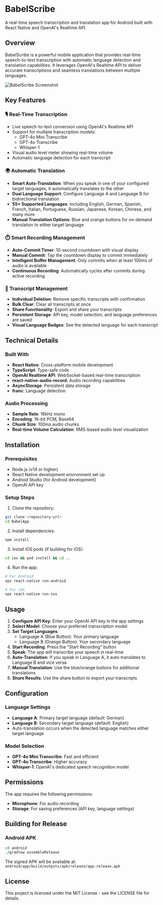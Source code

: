 # BabelScribe

A real-time speech transcription and translation app for Android built with React Native and OpenAI's Realtime API.

## Overview

BabelScribe is a powerful mobile application that provides real-time speech-to-text transcription with automatic language detection and translation capabilities. It leverages OpenAI's Realtime API to deliver accurate transcriptions and seamless translations between multiple languages.

![BabelScribe Screenshot](screenshot.jpg)

## Key Features

### 🎙️ Real-Time Transcription
- Live speech-to-text conversion using OpenAI's Realtime API
- Support for multiple transcription models:
  - GPT-4o Mini Transcribe
  - GPT-4o Transcribe
  - Whisper-1
- Visual audio level meter showing real-time volume
- Automatic language detection for each transcript

### 🌍 Automatic Translation
- **Smart Auto-Translation**: When you speak in one of your configured target languages, it automatically translates to the other
- **Dual Language Support**: Configure Language A and Language B for bidirectional translation
- **55+ Supported Languages**: Including English, German, Spanish, French, Italian, Portuguese, Russian, Japanese, Korean, Chinese, and many more
- **Manual Translation Options**: Blue and orange buttons for on-demand translation to either target language

### ⏱️ Smart Recording Management
- **Auto-Commit Timer**: 10-second countdown with visual display
- **Manual Commit**: Tap the countdown display to commit immediately
- **Intelligent Buffer Management**: Only commits when at least 100ms of audio is available
- **Continuous Recording**: Automatically cycles after commits during active recording

### 📝 Transcript Management
- **Individual Deletion**: Remove specific transcripts with confirmation
- **Bulk Clear**: Clear all transcripts at once
- **Share Functionality**: Export and share your transcripts
- **Persistent Storage**: API key, model selection, and language preferences are saved
- **Visual Language Badges**: See the detected language for each transcript

## Technical Details

### Built With
- **React Native**: Cross-platform mobile development
- **TypeScript**: Type-safe code
- **OpenAI Realtime API**: WebSocket-based real-time transcription
- **react-native-audio-record**: Audio recording capabilities
- **AsyncStorage**: Persistent data storage
- **franc**: Language detection

### Audio Processing
- **Sample Rate**: 16kHz mono
- **Encoding**: 16-bit PCM, Base64
- **Chunk Size**: 100ms audio chunks
- **Real-time Volume Calculation**: RMS-based audio level visualization

## Installation

### Prerequisites
- Node.js (v14 or higher)
- React Native development environment set up
- Android Studio (for Android development)
- OpenAI API key

### Setup Steps

1. Clone the repository:
```bash
git clone <repository-url>
cd BabelApp
```

2. Install dependencies:
```bash
npm install
```

3. Install iOS pods (if building for iOS):
```bash
cd ios && pod install && cd ..
```

4. Run the app:
```bash
# For Android
npx react-native run-android

# For iOS
npx react-native run-ios
```

## Usage

1. **Configure API Key**: Enter your OpenAI API key in the app settings
2. **Select Model**: Choose your preferred transcription model
3. **Set Target Languages**: 
   - Language A (Blue Button): Your primary language
   - Language B (Orange Button): Your secondary language
4. **Start Recording**: Press the "Start Recording" button
5. **Speak**: The app will transcribe your speech in real-time
6. **Auto-Translation**: If you speak in Language A, it auto-translates to Language B and vice versa
7. **Manual Translation**: Use the blue/orange buttons for additional translations
8. **Share Results**: Use the share button to export your transcripts

## Configuration

### Language Settings
- **Language A**: Primary target language (default: German)
- **Language B**: Secondary target language (default: English)
- Auto-translation occurs when the detected language matches either target language

### Model Selection
- **GPT-4o Mini Transcribe**: Fast and efficient
- **GPT-4o Transcribe**: Higher accuracy
- **Whisper-1**: OpenAI's dedicated speech recognition model

## Permissions

The app requires the following permissions:
- **Microphone**: For audio recording
- **Storage**: For saving preferences (API key, language settings)

## Building for Release

### Android APK
```bash
cd android
./gradlew assembleRelease
```

The signed APK will be available at:
`android/app/build/outputs/apk/release/app-release.apk`

## License

This project is licensed under the MIT License - see the LICENSE file for details.